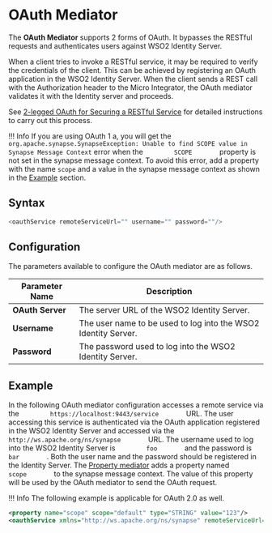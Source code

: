 # OAuth Mediator

The **OAuth Mediator** supports 2 forms of OAuth. It bypasses the RESTful requests and authenticates users against WSO2 Identity Server.

When a client tries to invoke a RESTful service, it may be required to verify the credentials of the client. This can be achieved by registering an OAuth application in the WSO2 Identity Server. When the client sends a REST call with the Authorization header to the Micro Integrator, the OAuth mediator validates it with the Identity server and proceeds.

See [2-legged OAuth for Securing a RESTful Service](https://docs.wso2.com/display/IS570/2-legged+OAuth+for+Securing+a+RESTful+Service) for detailed instructions to carry out this process.

!!! Info
	If you are using OAuth 1 a, you will get the `org.apache.synapse.SynapseException: Unable to find SCOPE value in Synapse Message Context` error when the `         SCOPE        ` property is not set in the synapse message context. To avoid this error, add a property with the name `scope` and a value in the synapse message context as shown in the [Example](#example) section.

## Syntax

``` java
<oauthService remoteServiceUrl="" username="" password=""/>
```

## Configuration

The parameters available to configure the OAuth mediator are as follows.

| Parameter Name   | Description                                                    |
|------------------|----------------------------------------------------------------|
| **OAuth Server** | The server URL of the WSO2 Identity Server.                    |
| **Username**     | The user name to be used to log into the WSO2 Identity Server. |
| **Password**     | The password used to log into the WSO2 Identity Server.        |
  
## Example

In the following OAuth mediator configuration accesses a remote service
via the `         https://localhost:9443/service        ` URL. The user
accessing this service is authenticated via the OAuth application
registered in the WSO2 Identity Server and accessed via the
`         http://ws.apache.org/ns/synapse        ` URL. The username
used to log into the WSO2 Identity Server is `         foo        ` and
the password is `         bar        ` . Both the user name and the
password should be registered in the Identity Server. The [Property mediator]({{base_path}}/reference/mediators/property-Mediator) adds a property named
`         scope        ` to the synapse message context. The value of
this property will be used by the OAuth mediator to send the OAuth
request.

!!! Info
	The following example is applicable for OAuth 2.0 as well.

``` xml
<property name="scope" scope="default" type="STRING" value="123"/>
<oauthService xmlns="http://ws.apache.org/ns/synapse" remoteServiceUrl="https://localhost:9443/services" username="foo" password="bar" />
```
